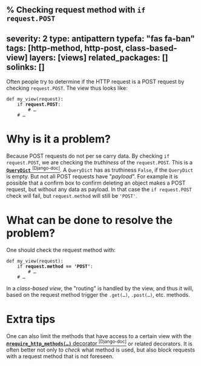 % Checking request method with `if request.POST`
---
severity: 2
type: antipattern
typefa: "fas fa-ban"
tags: [http-method, http-post, class-based-view]
layers: [views]
related_packages: []
solinks: []
---

Often people try to determine if the HTTP request is a POST request by checking `request.POST`. The view thus looks like:

<pre class="python"><code>def my_view(request):
    if <b>request.POST</b>:
        # &hellip;
    # &hellip;</code></pre>

# Why is it a problem?

Because POST requests do not per se carry data. By checking `if request.POST`, we are checking the *truthiness* of the
`request.POST`. This is a [**`QueryDict`**&nbsp;<sup>[Django-doc]</sup>](https://docs.djangoproject.com/en/dev/ref/request-response/#django.http.QueryDict).
A `QueryDict` has as truthiness `False`, if the `QueryDict` is empty. But not all POST requests have "*payload*". For
example it is possible that a confirm box to confirm deleting an object makes a POST request, but without any data
as payload. In that case the `if request.POST` check will fail, but `request.method` will still be `'POST'`.

# What can be done to resolve the problem?

One should check the request method with:

<pre class="python"><code>def my_view(request):
    if <b>request.method == 'POST'</b>:
        # &hellip;
    # &hellip;</code></pre>

In a *class-based view*, the "routing" is handled by the view, and thus it will, based on the request method
trigger the <code>.get(&hellip;)</code>, <code>.post(&hellip;)</code>, etc. methods.

# Extra tips

One can also limit the methods that have access to a certain view with the
[**<code>@require_http_methods(&hellip;)</code>** decorator&nbsp;<sup>[Django-doc]</sup>](https://docs.djangoproject.com/en/dev/topics/http/decorators/#django.views.decorators.http.require_http_methods)
or related decorators. It is often better not only to *check* what method is used,
but also block requests with a request method that is not foreseen.
